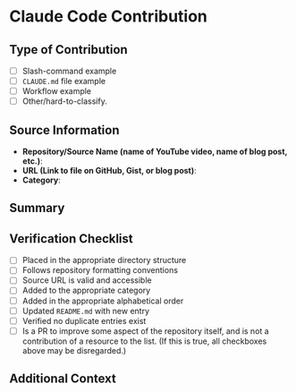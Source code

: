 # Claude Code Contribution

## Type of Contribution

<!-- Mark the type of contribution with an [x] -->

- [ ] Slash-command example
- [ ] `CLAUDE.md` file example
- [ ] Workflow example
- [ ] Other/hard-to-classify.

## Source Information

- **Repository/Source Name (name of YouTube video, name of blog post, etc.)**: <!-- e.g., "anthropic/claude" -->
- **URL (Link to file on GitHub, Gist, or blog post)**: <!-- Link to the original source -->
- **Category**: <!-- e.g., AI/ML, Web Development, CLI Tools, or suggest a new category -->

## Summary

<!--
- Provide a brief summary of the code or example (1-2 sentences), and what makes it "awesome", or worthy of inclusion.
-->

## Verification Checklist

<!-- Mark completed items with an [x] -->

- [ ] Placed in the appropriate directory structure
- [ ] Follows repository formatting conventions
- [ ] Source URL is valid and accessible
- [ ] Added to the appropriate category
- [ ] Added in the appropriate alphabetical order
- [ ] Updated `README.md` with new entry
- [ ] Verified no duplicate entries exist
- [ ] Is a PR to improve some aspect of the repository itself, and is not a contribution of a resource to the list. (If this is true, all checkboxes above may be disregarded.)

## Additional Context

<!-- Any additional information that would help reviewers understand this contribution -->
